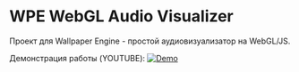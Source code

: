 # WPE WebGL Audio Visualizer
 
Проект для Wallpaper Engine - простой аудиовизуализатор на WebGL/JS.

Демонстрация работы (YOUTUBE):
[![Demo](https://img.youtube.com/vi/k4Uo8K_K2VI/maxresdefault.jpg)](https://youtu.be/k4Uo8K_K2VI)
